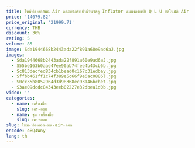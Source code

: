 ```yaml
---
title: ใหม่ฟองคอลัมน์ Air คอลัมน์กระเป๋าม้วนวัสดุ Inflator นมผงกระเป๋า Q L U อัตโนมัติ Air คอลัมน์เครื่อง Inflator ปั๊ม
price: '14079.82'
price_original: '21999.71'
currency: THB
discount: 36%
rating: 5
volume: 85
image: Sda1944668b2443ada22f891a60e9ad6aJ.jpg
images:
  - Sda1944668b2443ada22f891a60e9ad6aJ.jpg
  - S55be163b0aae47ee90ab74fee4b43cb6b.jpg
  - Sc813decfed834cb1bead0c167c31edbay.jpg
  - Sffbb461ff1c74f389e5c66f9e6ac0886l.jpg
  - S0cc35b8052964d3d98368ec93146bcbet.jpg
  - S3ae09dcdc84343eeb02227e32dbea1d0b.jpg
video: ''
categories:
  - name: เครื่องมือ
    slug: เคร-องม
  - name: ชุด เครื่องมือ
    slug: เคร-องม
slug: ใหม-ฟองคอล-มน-air-คอล
encode: oBQ4Wny
lang: th
---
```

  